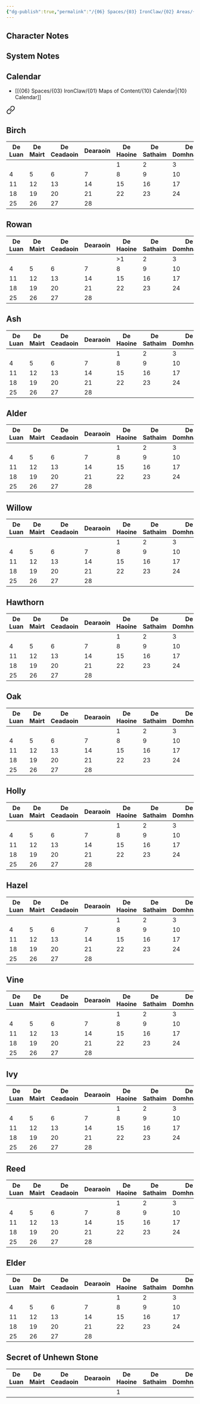 ```yaml
---
{"dg-publish":true,"permalink":"/{06} Spaces/{03} IronClaw/{02} Areas/{99} IronClaw/{01} And a 1000 Years More/IronClaw - And a 1000 Years More - Index/","title":"IronClaw - And a 1000 Years More - Index","pinned":true}
---
```



## Character Notes



## System Notes



## Calendar

- [[{06} Spaces/{03} IronClaw/{01} Maps of Content/{10} Calendar\|{10} Calendar]]

<div class="transclusion internal-embed is-loaded"><a class="markdown-embed-link" href="/06-spaces/03-iron-claw/01-maps-of-content/10-calendar/" aria-label="Open link"><svg xmlns="http://www.w3.org/2000/svg" width="24" height="24" viewBox="0 0 24 24" fill="none" stroke="currentColor" stroke-width="2" stroke-linecap="round" stroke-linejoin="round" class="svg-icon lucide-link"><path d="M10 13a5 5 0 0 0 7.54.54l3-3a5 5 0 0 0-7.07-7.07l-1.72 1.71"></path><path d="M14 11a5 5 0 0 0-7.54-.54l-3 3a5 5 0 0 0 7.07 7.07l1.71-1.71"></path></svg></a><div class="markdown-embed">





## Birch

| De Luan | De Mairt | De Ceadaoin | Dearaoin | De Haoine | De Sathaim | De Domhnaigh |
| --- | --- | --- | --- | --- | --- | --- |
|  |  |  |  | 1 | 2 | 3 |
| 4 | 5 | 6 | 7 | 8 | 9 | 10 |
| 11 | 12 | 13 | 14 | 15 | 16 | 17 |
| 18 | 19 | 20 | 21 | 22 | 23 | 24 |
| 25 | 26 | 27 | 28 |  |  |  |

## Rowan

| De Luan | De Mairt | De Ceadaoin | Dearaoin | De Haoine | De Sathaim | De Domhnaigh |
| --- | --- | --- | --- | --- | --- | --- |
|  |  |  |  | >1 | 2 | 3 |
| 4 | 5 | 6 | 7 | 8 | 9 | 10 |
| 11 | 12 | 13 | 14 | 15 | 16 | 17 |
| 18 | 19 | 20 | 21 | 22 | 23 | 24 |
| 25 | 26 | 27 | 28 |  |  |  |

## Ash

| De Luan | De Mairt | De Ceadaoin | Dearaoin | De Haoine | De Sathaim | De Domhnaigh |
| --- | --- | --- | --- | --- | --- | --- |
|  |  |  |  | 1 | 2 | 3 |
| 4 | 5 | 6 | 7 | 8 | 9 | 10 |
| 11 | 12 | 13 | 14 | 15 | 16 | 17 |
| 18 | 19 | 20 | 21 | 22 | 23 | 24 |
| 25 | 26 | 27 | 28 |  |  |  |

## Alder

| De Luan | De Mairt | De Ceadaoin | Dearaoin | De Haoine | De Sathaim | De Domhnaigh |
| --- | --- | --- | --- | --- | --- | --- |
|  |  |  |  | 1 | 2 | 3 |
| 4 | 5 | 6 | 7 | 8 | 9 | 10 |
| 11 | 12 | 13 | 14 | 15 | 16 | 17 |
| 18 | 19 | 20 | 21 | 22 | 23 | 24 |
| 25 | 26 | 27 | 28 |  |  |  |

## Willow

| De Luan | De Mairt | De Ceadaoin | Dearaoin | De Haoine | De Sathaim | De Domhnaigh |
| --- | --- | --- | --- | --- | --- | --- |
|  |  |  |  | 1 | 2 | 3 |
| 4 | 5 | 6 | 7 | 8 | 9 | 10 |
| 11 | 12 | 13 | 14 | 15 | 16 | 17 |
| 18 | 19 | 20 | 21 | 22 | 23 | 24 |
| 25 | 26 | 27 | 28 |  |  |  |

## Hawthorn

| De Luan | De Mairt | De Ceadaoin | Dearaoin | De Haoine | De Sathaim | De Domhnaigh |
| --- | --- | --- | --- | --- | --- | --- |
|  |  |  |  | 1 | 2 | 3 |
| 4 | 5 | 6 | 7 | 8 | 9 | 10 |
| 11 | 12 | 13 | 14 | 15 | 16 | 17 |
| 18 | 19 | 20 | 21 | 22 | 23 | 24 |
| 25 | 26 | 27 | 28 |  |  |  |

## Oak

| De Luan | De Mairt | De Ceadaoin | Dearaoin | De Haoine | De Sathaim | De Domhnaigh |
| --- | --- | --- | --- | --- | --- | --- |
|  |  |  |  | 1 | 2 | 3 |
| 4 | 5 | 6 | 7 | 8 | 9 | 10 |
| 11 | 12 | 13 | 14 | 15 | 16 | 17 |
| 18 | 19 | 20 | 21 | 22 | 23 | 24 |
| 25 | 26 | 27 | 28 |  |  |  |

## Holly

| De Luan | De Mairt | De Ceadaoin | Dearaoin | De Haoine | De Sathaim | De Domhnaigh |
| --- | --- | --- | --- | --- | --- | --- |
|  |  |  |  | 1 | 2 | 3 |
| 4 | 5 | 6 | 7 | 8 | 9 | 10 |
| 11 | 12 | 13 | 14 | 15 | 16 | 17 |
| 18 | 19 | 20 | 21 | 22 | 23 | 24 |
| 25 | 26 | 27 | 28 |  |  |  |

## Hazel

| De Luan | De Mairt | De Ceadaoin | Dearaoin | De Haoine | De Sathaim | De Domhnaigh |
| --- | --- | --- | --- | --- | --- | --- |
|  |  |  |  | 1 | 2 | 3 |
| 4 | 5 | 6 | 7 | 8 | 9 | 10 |
| 11 | 12 | 13 | 14 | 15 | 16 | 17 |
| 18 | 19 | 20 | 21 | 22 | 23 | 24 |
| 25 | 26 | 27 | 28 |  |  |  |

## Vine

| De Luan | De Mairt | De Ceadaoin | Dearaoin | De Haoine | De Sathaim | De Domhnaigh |
| --- | --- | --- | --- | --- | --- | --- |
|  |  |  |  | 1 | 2 | 3 |
| 4 | 5 | 6 | 7 | 8 | 9 | 10 |
| 11 | 12 | 13 | 14 | 15 | 16 | 17 |
| 18 | 19 | 20 | 21 | 22 | 23 | 24 |
| 25 | 26 | 27 | 28 |  |  |  |

## Ivy

| De Luan | De Mairt | De Ceadaoin | Dearaoin | De Haoine | De Sathaim | De Domhnaigh |
| --- | --- | --- | --- | --- | --- | --- |
|  |  |  |  | 1 | 2 | 3 |
| 4 | 5 | 6 | 7 | 8 | 9 | 10 |
| 11 | 12 | 13 | 14 | 15 | 16 | 17 |
| 18 | 19 | 20 | 21 | 22 | 23 | 24 |
| 25 | 26 | 27 | 28 |  |  |  |

## Reed

| De Luan | De Mairt | De Ceadaoin | Dearaoin | De Haoine | De Sathaim | De Domhnaigh |
| --- | --- | --- | --- | --- | --- | --- |
|  |  |  |  | 1 | 2 | 3 |
| 4 | 5 | 6 | 7 | 8 | 9 | 10 |
| 11 | 12 | 13 | 14 | 15 | 16 | 17 |
| 18 | 19 | 20 | 21 | 22 | 23 | 24 |
| 25 | 26 | 27 | 28 |  |  |  |

## Elder

| De Luan | De Mairt | De Ceadaoin | Dearaoin | De Haoine | De Sathaim | De Domhnaigh |
| --- | --- | --- | --- | --- | --- | --- |
|  |  |  |  | 1 | 2 | 3 |
| 4 | 5 | 6 | 7 | 8 | 9 | 10 |
| 11 | 12 | 13 | 14 | 15 | 16 | 17 |
| 18 | 19 | 20 | 21 | 22 | 23 | 24 |
| 25 | 26 | 27 | 28 |  |  |  |

## Secret of Unhewn Stone

| De Luan | De Mairt | De Ceadaoin | Dearaoin | De Haoine | De Sathaim | De Domhnaigh |
| --- | --- | --- | --- | --- | --- | --- |
|  |  |  |  | 1 |  |  |


</div></div>

